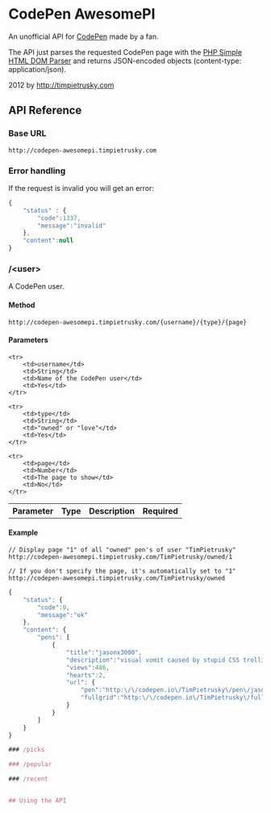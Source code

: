 # CodePen AwesomePI

An unofficial API for [CodePen](http://codepen.io) made by a fan.

The API just parses the requested CodePen page with the [PHP Simple HTML DOM Parser](http://sourceforge.net/projects/simplehtmldom/)
and returns JSON-encoded objects (content-type: application/json).

2012 by http://timpietrusky.com


## API Reference

### Base URL

    http://codepen-awesomepi.timpietrusky.com

### Error handling

If the request is invalid you will get an error:

```javascript
{
    "status" : {
        "code":1337,
        "message":"invalid"
    },
    "content":null
}
```


### /&lt;user&gt;

A CodePen user.

#### Method

    http://codepen-awesomepi.timpietrusky.com/{username}/{type}/{page}

#### Parameters

<table>
    <tr>
        <th>Parameter</th>
        <th>Type</th>
        <th>Description</th>
        <th>Required</th>
    </tr>

    <tr>
    	<td>username</td>
    	<td>String</td>
    	<td>Name of the CodePen user</td>
    	<td>Yes</td>
    </tr>

    <tr>
        <td>type</td>
        <td>String</td>
        <td>"owned" or "love"</td>
        <td>Yes</td>
    </tr>

    <tr>
        <td>page</td>
        <td>Number</td>
        <td>The page to show</td>
        <td>No</td>
    </tr>
</table>



#### Example

    // Display page "1" of all "owned" pen's of user "TimPietrusky"
    http://codepen-awesomepi.timpietrusky.com/TimPietrusky/owned/1

    // If you don't specify the page, it's automatically set to "1"
    http://codepen-awesomepi.timpietrusky.com/TimPietrusky/owned

```javascript
{
    "status": {
        "code":0,
        "message":"ok"
    },
    "content": {
        "pens": [
            {
                "title":"jasonx3000",
                "description":"visual vomit caused by stupid CSS trolling - or like I would say: jasonx3000...",
                "views":486,
                "hearts":2,
                "url": {
                    "pen":"http:\/\/codepen.io\/TimPietrusky\/pen\/jasonx3000\/2",
                    "fullgrid":"http:\/\/codepen.io\/TimPietrusky\/fullgrid\/jasonx3000\/2"}
                }
            }
        ]
    }
}

### /picks

### /popular

### /recent


## Using the API